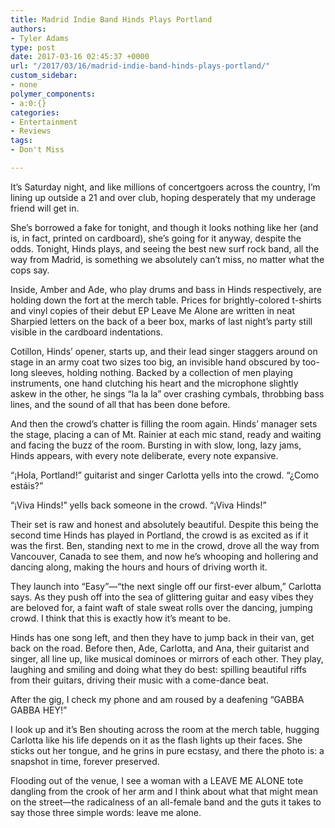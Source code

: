 ```yaml
---
title: Madrid Indie Band Hinds Plays Portland
authors:
- Tyler Adams
type: post
date: 2017-03-16 02:45:37 +0000
url: "/2017/03/16/madrid-indie-band-hinds-plays-portland/"
custom_sidebar:
- none
polymer_components:
- a:0:{}
categories:
- Entertainment
- Reviews
tags:
- Don't Miss

---
```

It’s Saturday night, and like millions of concertgoers across the country, I’m lining up outside a 21 and over club, hoping desperately that my underage friend will get in. 

She’s borrowed a fake for tonight, and though it looks nothing like her (and is, in fact, printed on cardboard), she’s going for it anyway, despite the odds. Tonight, Hinds plays, and seeing the best new surf rock band, all the way from Madrid, is something we absolutely can’t miss, no matter what the cops say.

Inside, Amber and Ade, who play drums and bass in Hinds respectively, are holding down the fort at the merch table. Prices for brightly-colored t-shirts and vinyl copies of their debut EP Leave Me Alone are written in neat Sharpied letters on the back of a beer box, marks of last night’s party still visible in the cardboard indentations.

Cotillon, Hinds’ opener, starts up, and their lead singer staggers around on stage in an army coat two sizes too big, an invisible hand obscured by too-long sleeves, holding nothing. Backed by a collection of men playing instruments, one hand clutching his heart and the microphone slightly askew in the other, he sings “la la la” over crashing cymbals, throbbing bass lines, and the sound of all that has been done before. 

And then the crowd’s chatter is filling the room again. Hinds’ manager sets the stage, placing a can of Mt. Rainier at each mic stand, ready and waiting and facing the buzz of the room. Bursting in with slow, long, lazy jams, Hinds appears, with every note deliberate, every note expansive.

“¡Hola, Portland!” guitarist and singer Carlotta yells into the crowd. “¿Como estáis?”

“¡Viva Hinds!” yells back someone in the crowd. “¡Viva Hinds!”

Their set is raw and honest and absolutely beautiful. Despite this being the second time Hinds has played in Portland, the crowd is as excited as if it was the first. Ben, standing next to me in the crowd, drove all the way from Vancouver, Canada to see them, and now he’s whooping and hollering and dancing along, making the hours and hours of driving worth it.

They launch into “Easy”—“the next single off our first-ever album,” Carlotta says. As they push off into the sea of glittering guitar and easy vibes they are beloved for, a faint waft of stale sweat rolls over the dancing, jumping crowd. I think that this is exactly how it’s meant to be.

Hinds has one song left, and then they have to jump back in their van, get back on the road. Before then, Ade, Carlotta, and Ana, their guitarist and singer, all line up, like musical dominoes or mirrors of each other. They play, laughing and smiling and doing what they do best: spilling beautiful riffs from their guitars, driving their music with a come-dance beat. 

After the gig, I check my phone and am roused by a deafening “GABBA GABBA HEY!”

I look up and it’s Ben shouting across the room at the merch table, hugging Carlotta like his life depends on it as the flash lights up their faces. She sticks out her tongue, and he grins in pure ecstasy, and there the photo is: a snapshot in time, forever preserved.

Flooding out of the venue, I see a woman with a LEAVE ME ALONE tote dangling from the crook of her arm and I think about what that might mean on the street—the radicalness of an all-female band and the guts it takes to say those three simple words: leave me alone.